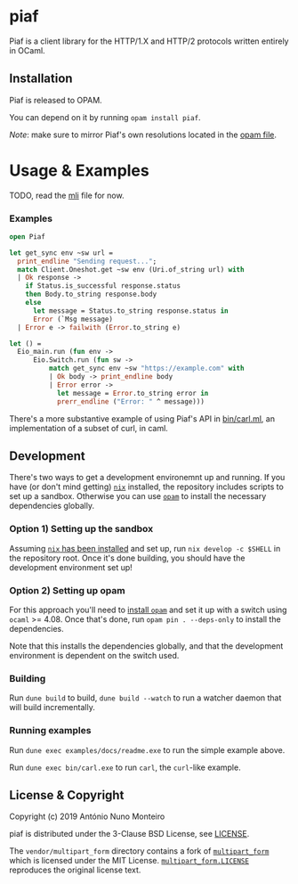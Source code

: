 # piaf

Piaf is a client library for the HTTP/1.X and HTTP/2 protocols written entirely
in OCaml.

## Installation

Piaf is released to OPAM.

You can depend on it by running `opam install piaf`.

_Note_: make sure to mirror Piaf's own resolutions located in the [opam
file](./piaf.opam).

[esy]: https://esy.sh

# Usage & Examples

TODO, read the [mli](./lib/piaf.mli) file for now.

### Examples

```ml
open Piaf

let get_sync env ~sw url =
  print_endline "Sending request...";
  match Client.Oneshot.get ~sw env (Uri.of_string url) with
  | Ok response ->
    if Status.is_successful response.status
    then Body.to_string response.body
    else
      let message = Status.to_string response.status in
      Error (`Msg message)
  | Error e -> failwith (Error.to_string e)

let () =
  Eio_main.run (fun env ->
      Eio.Switch.run (fun sw ->
          match get_sync env ~sw "https://example.com" with
          | Ok body -> print_endline body
          | Error error ->
            let message = Error.to_string error in
            prerr_endline ("Error: " ^ message)))
```

There's a more substantive example of using Piaf's API in
[bin/carl.ml](./bin/carl.ml), an implementation of a subset of curl, in caml.

## Development

There's two ways to get a development environemnt up and running. If you have (or don't mind getting) [`nix`](https://nixos.org/nix/manual/) installed, the repository includes scripts to set up a sandbox. Otherwise you can use [`opam`](https://opam.ocaml.org/) to install the necessary dependencies globally.

### Option 1) Setting up the sandbox

Assuming [`nix` has been installed](https://nix.dev/tutorials/install-nix.html) and set up, run `nix develop -c $SHELL` in the repository root. Once it's done building, you should have the development environment set up!

### Option 2) Setting up opam

For this approach you'll need to [install `opam`](https://opam.ocaml.org/doc/Install.html)  and set it up with a switch using `ocaml` >= 4.08. Once that's done, run `opam pin . --deps-only` to install the dependencies.

Note that this installs the dependencies globally, and that the development environment is dependent on the switch used.

### Building

Run `dune build` to build, `dune build --watch` to run a watcher daemon that will build incrementally.

### Running examples

Run `dune exec examples/docs/readme.exe` to run the simple example above.

Run `dune exec bin/carl.exe` to run `carl`, the `curl`-like example.

## License & Copyright

Copyright (c) 2019 António Nuno Monteiro

piaf is distributed under the 3-Clause BSD License, see [LICENSE](./LICENSE).

The `vendor/multipart_form` directory contains a fork of
[`multipart_form`](https://github.com/dinosaure/multipart_form) which is
licensed under the MIT License.
[`multipart_form.LICENSE`](./multipart_form.LICENSE) reproduces the original
license text.

